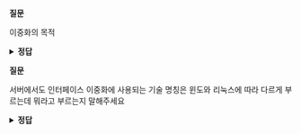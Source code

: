 **질문** 
<!-- 무조건 공백 -->
이중화의 목적
<!-- 무조건 공백 -->
<details>
<summary><b>정답</b></summary>
<!-- summary 아래 한칸 공백 두어야함 -->
<!-- 무조건 한칸 공백 아래에 두고 정답 입력 -->

인프라를 설계할 때 단일 접점의 장애가 전체 서비스에 영향을 미치지 않도록 SPoF(단일장애점)을 만들지 않아야 하는데
인프라를 구성하는 각 요소가 복수 개 이상으로 인프라를 구성해 특정 인프라에 문제가 발생하더라도 이중화된 다른 인프라를 통해 
서비스가 지속되도록 해주기 위해 사용합니다.

</details>

**질문** 
<!-- 무조건 공백 -->
서버에서도 인터페이스 이중화에 사용되는 기술 명칭은 윈도와 리눅스에 따라 다르게 부르는데 뭐라고 부르는지 말해주세요
<!-- 무조건 공백 -->
<details>
<summary><b>정답</b></summary>
<!-- summary 아래 한칸 공백 두어야함 -->
<!-- 무조건 한칸 공백 아래에 두고 정답 입력 -->

윈도우: 팀/티밍
리눅스: 본드/본딩
</details>

